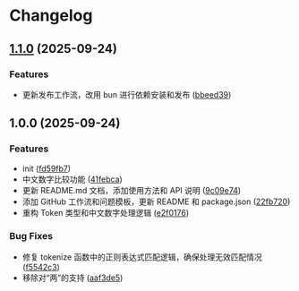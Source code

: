# Changelog

## [1.1.0](https://github.com/Wybxc/ziran-compare/compare/v1.0.0...v1.1.0) (2025-09-24)


### Features

* 更新发布工作流，改用 bun 进行依赖安装和发布 ([bbeed39](https://github.com/Wybxc/ziran-compare/commit/bbeed39c5add269ce39664ac90cadd7f4fa9aec1))

## 1.0.0 (2025-09-24)


### Features

* init ([fd59fb7](https://github.com/Wybxc/ziran-compare/commit/fd59fb7d3bfb812a6c22327a78c87b7e4a2681e9))
* 中文数字比较功能 ([41febca](https://github.com/Wybxc/ziran-compare/commit/41febcab2ee47b5bafd968940ce525681f861753))
* 更新 README.md 文档，添加使用方法和 API 说明 ([9c09e74](https://github.com/Wybxc/ziran-compare/commit/9c09e74a60930f23942f7b5a188af426a3b5f65e))
* 添加 GitHub 工作流和问题模板，更新 README 和 package.json ([22fb720](https://github.com/Wybxc/ziran-compare/commit/22fb72045410bc435f3a5f730692fa15f9d1ffcb))
* 重构 Token 类型和中文数字处理逻辑 ([e2f0176](https://github.com/Wybxc/ziran-compare/commit/e2f0176458ff47f857715ed1c1f64bc0a2e87574))


### Bug Fixes

* 修复 tokenize 函数中的正则表达式匹配逻辑，确保处理无效匹配情况 ([f5542c3](https://github.com/Wybxc/ziran-compare/commit/f5542c32f146720194b4523f35c176139c6b31c4))
* 移除对“两”的支持 ([aaf3de5](https://github.com/Wybxc/ziran-compare/commit/aaf3de5af8c20140bf951864539f26f4d0509741))
